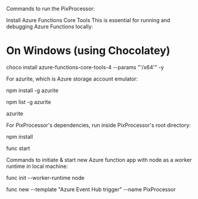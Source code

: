 Commands to run the PixProcessor:

Install Azure Functions Core Tools
This is essential for running and debugging Azure Functions locally:

# On Windows (using Chocolatey)
choco install azure-functions-core-tools-4 --params "'/x64'" -y


For azurite, which is Azure storage account emulator:

npm install -g azurite

npm list -g azurite

azurite

For PixProcessor's dependencies, run inside PixProcessor's root directory:

npm install

func start


Commands to initiate & start new Azure function app with node as a worker runtime in local machine:

func init --worker-runtime node

func new --template "Azure Event Hub trigger" --name PixProcessor
